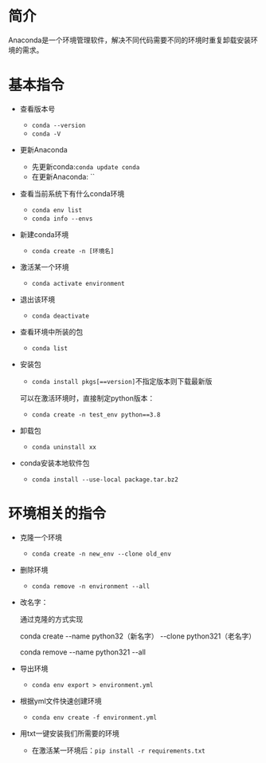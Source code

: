 # 简介

Anaconda是一个环境管理软件，解决不同代码需要不同的环境时重复卸载安装环境的需求。

# 基本指令

- 查看版本号
  - `conda --version`
  - `conda -V`
  
- 更新Anaconda

  - 先更新conda:`conda update conda`
  - 在更新Anaconda: ``

- 查看当前系统下有什么conda环境
  - `conda env list`
  - `conda info --envs`
  
- 新建conda环境
  - `conda create -n [环境名]`
  
- 激活某一个环境
  - `conda activate environment`
  
- 退出该环境
  - `conda deactivate`
  
- 查看环境中所装的包
  - `conda list`

- 安装包

  - `conda install pkgs[==version]`不指定版本则下载最新版

  可以在激活环境时，直接制定python版本：

  - `conda create -n test_env python==3.8`

- 卸载包

  - `conda uninstall xx`

- conda安装本地软件包

  - `conda install --use-local package.tar.bz2`

# 环境相关的指令

- 克隆一个环境

  - `conda create -n new_env --clone old_env`
  
- 删除环境

  - `conda remove -n environment --all`
  
- 改名字：

  通过克隆的方式实现

  conda create --name python32（新名字） --clone python321（老名字）

  conda remove --name python321 --all

- 导出环境

  - `conda env export > environment.yml`
  
- 根据yml文件快速创建环境

  - `conda env create -f environment.yml`

- 用txt一键安装我们所需要的环境
  - 在激活某一环境后：`pip install -r requirements.txt`